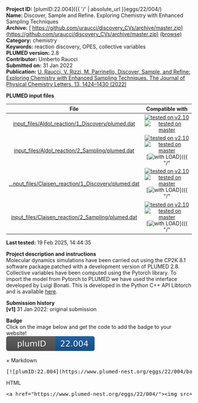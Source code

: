 **Project ID:** [plumID:22.004]({{ '/' | absolute_url }}eggs/22/004/)  
**Name:**  Discover, Sample and Refine. Exploring Chemistry with Enhanced Sampling Techniques  
**Archive:** [ https://github.com/uraucci/discovery_CVs/archive/master.zip](https://github.com/uraucci/discovery_CVs/archive/master.zip) [(browse)](https://github.com/uraucci/discovery_CVs/tree/master)  
**Category:**  chemistry  
**Keywords:**  reaction discovery, OPES, collective variables  
**PLUMED version:**  2.8  
**Contributor:**  Umberto Raucci  
**Submitted on:** 31 Jan 2022  
**Publication:** [U. Raucci, V. Rizzi, M. Parrinello, Discover, Sample, and Refine: Exploring Chemistry with Enhanced Sampling Techniques. The Journal of Physical Chemistry Letters. 13, 1424–1430 (2022)](http://dx.doi.org/10.1021/acs.jpclett.1c03993)  
  
**PLUMED input files**  
  
| File     | Compatible with |  
|:--------:|:--------:|  
| [input_files/Aldol_reaction/1_Discovery/plumed.dat](./data/input_files/Aldol_reaction/1_Discovery/plumed.dat.md) |  [![tested on v2.10](https://img.shields.io/badge/v2.10-passing-green.svg)](data/input_files/Aldol_reaction/1_Discovery/plumed.dat.plumed.stderr) [![tested on master](https://img.shields.io/badge/master-passing-green.svg)](data/input_files/Aldol_reaction/1_Discovery/plumed.dat.plumed_master.stderr) |  
| [input_files/Aldol_reaction/2_Sampling/plumed.dat](./data/input_files/Aldol_reaction/2_Sampling/plumed.dat.md) |  [![tested on v2.10](https://img.shields.io/badge/v2.10-failed-red.svg)](data/input_files/Aldol_reaction/2_Sampling/plumed.dat.plumed.stderr) [![tested on master](https://img.shields.io/badge/master-failed-red.svg)](data/input_files/Aldol_reaction/2_Sampling/plumed.dat.plumed_master.stderr) [![with LOAD](https://img.shields.io/badge/with-LOAD-yellow.svg)]({{ "/" | absolute_url }}badges) |  
| [...nput_files/Claisen_reaction/1_Discovery/plumed.dat](./data/input_files/Claisen_reaction/1_Discovery/plumed.dat.md) |  [![tested on v2.10](https://img.shields.io/badge/v2.10-passing-green.svg)](data/input_files/Claisen_reaction/1_Discovery/plumed.dat.plumed.stderr) [![tested on master](https://img.shields.io/badge/master-passing-green.svg)](data/input_files/Claisen_reaction/1_Discovery/plumed.dat.plumed_master.stderr) [![with LOAD](https://img.shields.io/badge/with-LOAD-yellow.svg)]({{ "/" | absolute_url }}badges) |  
| [input_files/Claisen_reaction/2_Sampling/plumed.dat](./data/input_files/Claisen_reaction/2_Sampling/plumed.dat.md) |  [![tested on v2.10](https://img.shields.io/badge/v2.10-passing-green.svg)](data/input_files/Claisen_reaction/2_Sampling/plumed.dat.plumed.stderr) [![tested on master](https://img.shields.io/badge/master-passing-green.svg)](data/input_files/Claisen_reaction/2_Sampling/plumed.dat.plumed_master.stderr) [![with LOAD](https://img.shields.io/badge/with-LOAD-yellow.svg)]({{ "/" | absolute_url }}badges) |  
  
**Last tested:**  19 Feb 2025, 14:44:35
  
**Project description and instructions**  
Molecular dynamics simulations have been carried out using the CP2K 8.1 software package patched with a development version of PLUMED 2.8. Collective variables have been computed using the Pytorch library. To import the model from Pytorch to PLUMED we have used the interface developed by Luigi Bonati. This is developed in the Python C++ API Libtorch and is available [here](https://github.com/luigibonati/datadriven-CVs/).

  
**Submission history**  
**[v1]** 31 Jan 2022: original submission  
  
**Badge**  
Click on the image below and get the code to add the badge to your website!  
<img src="./badge.svg" alt="plumeDnest:22.004" id="myBtn" class="badge">
<div id="myModal" class="modal">
  <div class="modal-content">
    <span class="close">&times;</span>
    Markdown<pre>[![plumID:22.004](https://www.plumed-nest.org/eggs/22/004/badge.svg)](https://www.plumed-nest.org/eggs/22/004/)</pre>
    HTML<pre>&lt;a href="https://www.plumed-nest.org/eggs/22/004/"&gt;&lt;img src="https://www.plumed-nest.org/eggs/22/004/badge.svg" alt="plumID:22.004"&gt;&lt;/a&gt;</pre>
  </div>
</div>
